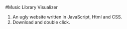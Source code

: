 #Music Library Visualizer

1. An ugly website written in JavaScript, Html and CSS.
2. Download and double click.
